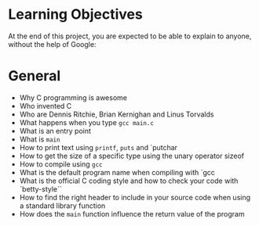 # Learning Objectives
At the end of this project, you are expected to be able to explain to anyone, without the help of Google:

# General
- Why C programming is awesome
- Who invented C
- Who are Dennis Ritchie, Brian Kernighan and Linus Torvalds
- What happens when you type `gcc main.c`
- What is an entry point
- What is `main`
- How to print text using `printf`, `puts` and `putchar
- How to get the size of a specific type using the unary operator sizeof
- How to compile using `gcc`
- What is the default program name when compiling with `gcc
- What is the official C coding style and how to check your code with `betty-style``
- How to find the right header to include in your source code when using a standard library function
- How does the `main` function influence the return value of the program
